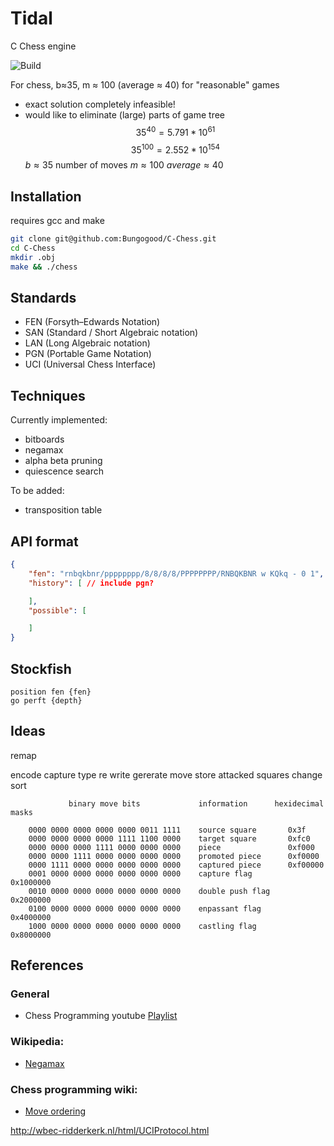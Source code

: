 # Tidal

C Chess engine

![Build](https://github.com/Bungogood/tidal/actions/workflows/make.yml/badge.svg)

For chess, b≈35, m ≈ 100 (average ≈ 40) for "reasonable" games
- exact solution completely infeasible!
- would like to eliminate (large) parts of game tree  
$$35^{40}=5.791*10^{61}$$
$$35^{100}=2.552*10^{154}$$
$b \approx 35$
number of moves
$m \approx 100$
$average \approx 40$


## Installation
requires gcc and make
```bash
git clone git@github.com:Bungogood/C-Chess.git
cd C-Chess
mkdir .obj
make && ./chess
```

## Standards

- FEN (Forsyth–Edwards Notation)
- SAN (Standard / Short Algebraic notation)
- LAN (Long Algebraic notation)
- PGN (Portable Game Notation)
- UCI (Universal Chess Interface)

## Techniques

Currently implemented:
- bitboards
- negamax
- alpha beta pruning
- quiescence search

To be added:
- transposition table

## API format
```json
{
    "fen": "rnbqkbnr/pppppppp/8/8/8/8/PPPPPPPP/RNBQKBNR w KQkq - 0 1",
    "history": [ // include pgn?

    ],
    "possible": [

    ]
}
```

## Stockfish

```
position fen {fen}
go perft {depth}
```

## Ideas

remap



encode capture type
re write gererate move
store attacked squares
change sort

```
             binary move bits             information      hexidecimal masks
    
    0000 0000 0000 0000 0000 0011 1111    source square       0x3f
    0000 0000 0000 0000 1111 1100 0000    target square       0xfc0
    0000 0000 0000 1111 0000 0000 0000    piece               0xf000
    0000 0000 1111 0000 0000 0000 0000    promoted piece      0xf0000
    0000 1111 0000 0000 0000 0000 0000    captured piece      0xf00000
    0001 0000 0000 0000 0000 0000 0000    capture flag        0x1000000
    0010 0000 0000 0000 0000 0000 0000    double push flag    0x2000000
    0100 0000 0000 0000 0000 0000 0000    enpassant flag      0x4000000
    1000 0000 0000 0000 0000 0000 0000    castling flag       0x8000000
```

## References

### General
- Chess Programming youtube [Playlist](https://www.youtube.com/playlist?list=PLmN0neTso3Jxh8ZIylk74JpwfiWNI76Cs)
### Wikipedia:
- [Negamax](https://en.wikipedia.org/wiki/Negamax)
### Chess programming wiki:
- [Move ordering](https://www.chessprogramming.org/Move_Ordering)

http://wbec-ridderkerk.nl/html/UCIProtocol.html